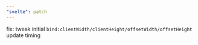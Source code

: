 ```yaml
---
"svelte": patch
---
```


fix: tweak initial `bind:clientWidth/clientHeight/offsetWidth/offsetHeight` update timing
